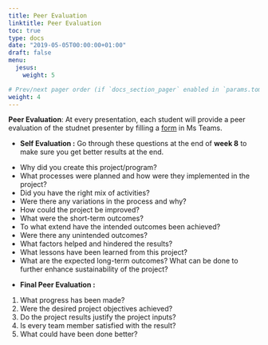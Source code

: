 ```yaml
---
title: Peer Evaluation
linktitle: Peer Evaluation
toc: true
type: docs
date: "2019-05-05T00:00:00+01:00"
draft: false
menu:
  jesus:
    weight: 5

# Prev/next pager order (if `docs_section_pager` enabled in `params.toml`)
weight: 4
---
```

**Peer Evaluation**: At every presentation, each student will provide a peer evaluation of the studnet presenter by filling a [form](https://forms.office.com/Pages/ResponsePage.aspx?id=vboLF_CikEytSw6PDwxCWY8YjOkV-85Jgixhvnt1-dxUMUc0M1RPTFhVWEYzR0VKNlpXMFY5TE9LWiQlQCN0PWcu) in Ms Teams.

- **Self Evaluation :**
Go through these questions at the end of **week 8** to make sure you get better results at the end.

* Why did you create this project/program?
* What processes were planned and how were they implemented in the project? 
* Did you have the right mix of activities?
* Were there any variations in the process and why?
* How could the project be improved?
* What were the short-term outcomes?
* To what extend have the intended outcomes been achieved?
* Were there any unintended outcomes?
* What factors helped and hindered the results?
* What lessons have been learned from this project?
* What are the expected long-term outcomes? What can be done to further enhance sustainability  of the project?


- **Final Peer Evaluation :**
1. What progress has been made?
2. Were the desired project objectives achieved?
3. Do the project results justify the project inputs?
4. Is every team member satisfied with the result?
5. What could have been done better?
